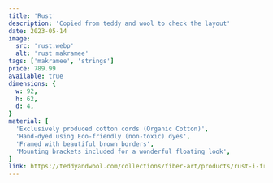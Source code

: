 ```yaml
---
title: 'Rust'
description: 'Copied from teddy and wool to check the layout'
date: 2023-05-14
image:
  src: 'rust.webp'
  alt: 'rust makramee'
tags: ['makramee', 'strings']
price: 789.99
available: true
dimensions: {
  w: 92,
  h: 62,
  d: 4,
}
material: [
  'Exclusively produced cotton cords (Organic Cotton)',
  'Hand-dyed using Eco-friendly (non-toxic) dyes',
  'Framed with beautiful brown borders',
  'Mounting brackets included for a wonderful floating look',
]
link: https://teddyandwool.com/collections/fiber-art/products/rust-i-frame-collection
---
```

